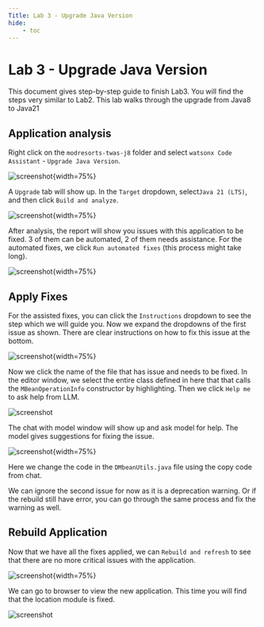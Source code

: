 ```yaml
---
Title: Lab 3 - Upgrade Java Version
hide:
    - toc
---
```


# Lab 3 - Upgrade Java Version

This document gives step-by-step guide to finish Lab3. You will find the steps very similar to Lab2.  This lab walks through the upgrade from Java8 to Java21

## Application analysis

Right click on the `modresorts-twas-j8` folder and select `watsonx Code Assistant` - `Upgrade Java Version`.

![screenshot](./images/VSC_upgrade_java.png){width=75%}

A `Upgrade` tab will show up. In the `Target` dropdown, select`Java 21 (LTS)`, and then click `Build and analyze`.

![screenshot](./images/VSC_upgrade_java_build_analysis.png){width=75%}

After analysis, the report will show you issues with this application to be fixed. 3 of them can be automated, 2 of them needs assistance. For the automated fixes, we click `Run automated fixes` (this process might take long).

![screenshot](./images/VSC_upgrade_java_analysis_result.png){width=75%}

## Apply Fixes

For the assisted fixes, you can click the `Instructions` dropdown to see the step which we will guide you. Now we expand the dropdowns of the first issue as shown. There are clear instructions on how to fix this issue at the bottom.

![screenshot](./images/VSC_upgrade_java_assisted_fix.png){width=75%}

Now we click the name of the file that has issue and needs to be fixed. In the editor window, we select the entire class defined in here that that calls the `MBeanOperationInfo` constructor by highlighting. Then we click `Help me` to ask help from LLM.

![screenshot](./images/VSC_upgrade_java_help_me.png)

The chat with model window will show up and ask model for help. The model gives suggestions for fixing the issue.

![screenshot](./images/VSC_upgrade_java_chat_suggestions.png){width=75%}

Here we change the code in the `DMbeanUtils.java` file using the copy code from chat.

We can ignore the second issue for now as it is a deprecation warning. Or if the rebuild still have error, you can go through the same process and fix the warning as well.


## Rebuild Application

Now that we have all the fixes applied, we can `Rebuild and refresh` to see that there are no more critical issues with the application.

![screenshot](./images/VSC_upgrade_java_rebuild.png){width=75%}

We can go to browser to view the new application. This time you will find that the location module is fixed.

![screenshot](./images/VSC_upgrade_java_location_fixed.png)